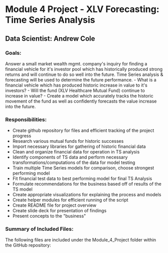 # Module 4 Project - XLV Forecasting: Time Series Analysis

## Data Scientist: Andrew Cole

### Goals: 
Answer a small market wealth mgmt. company's inquiry for finding a financial vehicle for it's investor pool which has historically produced strong returns and will continue to do so well into the future. Time Series analysis & forecasting will be used to determine the future performance.
    - What is a financial vehicle which has produced historic increase in value to it's investors?
    - Will the fund (XLV Healthcare Mutual Fund) continue to increase in value?
    - Create a model which accurately tracks the historic movement of the fund as well as confidently forecasts the value increase into the future.

### Responsibilities:
- Create github repository for files and efficient tracking of the project progress
- Research various mutual funds for historic successes
- Import necessary libraries for gathering of historic financial data
- Clean and organize financial data for operation in TS analysis
- Identify components of TS data and perform necessary transformations/computations of the data for model testing
- Train multiple Time Series models for comparison, choose strongest performing model
- Fit financial test data to best performing model for final TS Analysis 
- Formulate recommendations for the business based off of results of the TS model
- Create appropriate visualizations for explaining the process and models
- Create helper modules for efficient running of the script
- Create README file for project overview
- Create slide deck for presentation of findings
- Present concepts to the "business"

### Summary of Included Files:
The following files are included under the Module_4_Project folder within the GitHub repository:

